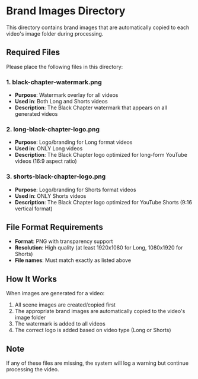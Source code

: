 # Brand Images Directory

This directory contains brand images that are automatically copied to each video's image folder during processing.

## Required Files

Please place the following files in this directory:

### 1. black-chapter-watermark.png
- **Purpose**: Watermark overlay for all videos
- **Used in**: Both Long and Shorts videos
- **Description**: The Black Chapter watermark that appears on all generated videos

### 2. long-black-chapter-logo.png
- **Purpose**: Logo/branding for Long format videos
- **Used in**: ONLY Long videos
- **Description**: The Black Chapter logo optimized for long-form YouTube videos (16:9 aspect ratio)

### 3. shorts-black-chapter-logo.png
- **Purpose**: Logo/branding for Shorts format videos
- **Used in**: ONLY Shorts videos
- **Description**: The Black Chapter logo optimized for YouTube Shorts (9:16 vertical format)

## File Format Requirements

- **Format**: PNG with transparency support
- **Resolution**: High quality (at least 1920x1080 for Long, 1080x1920 for Shorts)
- **File names**: Must match exactly as listed above

## How It Works

When images are generated for a video:
1. All scene images are created/copied first
2. The appropriate brand images are automatically copied to the video's image folder
3. The watermark is added to all videos
4. The correct logo is added based on video type (Long or Shorts)

## Note

If any of these files are missing, the system will log a warning but continue processing the video.